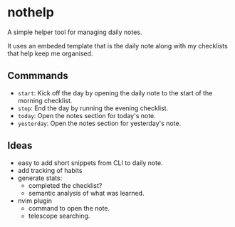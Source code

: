 # nothelp

A simple helper tool for managing daily notes.

It uses an embeded template that is the daily note along with my checklists that
help keep me organised.

## Commmands

- `start`: Kick off the day by opening the daily note to the start of the
  morning checklist.
- `stop`: End the day by running the evening checklist.
- `today`: Open the notes section for today's note.
- `yesterday`: Open the notes section for yesterday's note.

## Ideas

- easy to add short snippets from CLI to daily note.
- add tracking of habits
- generate stats:
  - completed the checklist?
  - semantic analysis of what was learned.
- nvim plugin
  - command to open the note.
  - telescope searching.
